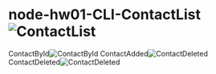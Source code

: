 # node-hw01-CLI-ContactList![ContactList](https://user-images.githubusercontent.com/62618523/117161596-b5cc5b80-adca-11eb-8893-0dcfaaf054c9.png)
ContactById![ContactById](https://user-images.githubusercontent.com/62618523/117161813-e8765400-adca-11eb-938c-cf3401f27279.png)
ContactAdded![ContactDeleted](https://user-images.githubusercontent.com/62618523/117161925-00e66e80-adcb-11eb-8aad-7d87cd119de1.png)
ContactDeleted![ContactDeleted](https://user-images.githubusercontent.com/62618523/117161959-093ea980-adcb-11eb-8fb8-91de3a5043bb.png)

